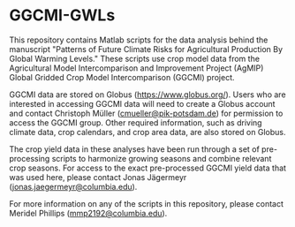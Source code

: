 # GGCMI-GWLs

This repository contains Matlab scripts for the data analysis behind the manuscript "Patterns of Future Climate Risks for Agricultural Production By Global Warming Levels." These scripts use crop model data from the Agricultural Model Intercomparison and Improvement Project (AgMIP) Global Gridded Crop Model Intercomparison (GGCMI) project. 

GGCMI data are stored on Globus (https://www.globus.org/). Users who are interested in accessing GGCMI data will need to create a Globus account and contact Christoph Müller (cmueller@pik-potsdam.de) for permission to access the GGCMI group. Other required information, such as driving climate data, crop calendars, and crop area data, are also stored on Globus.

The crop yield data in these analyses have been run through a set of pre-processing scripts to harmonize growing seasons and combine relevant crop seasons. For access to the exact pre-processed GGCMI yield data that was used here, please contact Jonas Jägermeyr (jonas.jaegermeyr@columbia.edu). 

For more information on any of the scripts in this repository, please contact Meridel Phillips (mmp2192@columbia.edu).
